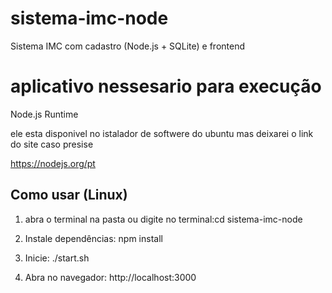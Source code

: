# sistema-imc-node
Sistema IMC com cadastro (Node.js + SQLite) e frontend 

# aplicativo nessesario para execução
Node.js Runtime

ele esta disponivel no istalador de softwere do ubuntu mas deixarei o link do site caso presise 

https://nodejs.org/pt

## Como usar (Linux)
1. abra o terminal na pasta
ou digite no terminal:cd sistema-imc-node

2. Instale dependências:
   npm install
   
3. Inicie:
./start.sh

4. Abra no navegador: http://localhost:3000

